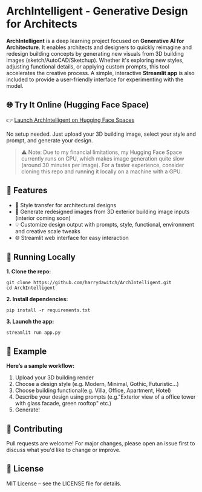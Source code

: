 # ArchIntelligent - Generative Design for Architects

**ArchIntelligent** is a deep learning project focused on **Generative AI for Architecture**. It enables architects and designers to quickly reimagine and redesign building concepts by generating new visuals from 3D building images (sketch/AutoCAD/Sketchup). Whether it's exploring new styles, adjusting functional details, or applying custom prompts, this tool accelerates the creative process. A simple, interactive **Streamlit app** is also included to provide a user-friendly interface for experimenting with the model.

## 🌐 Try It Online (Hugging Face Space)
👉 [Launch ArchIntelligent on Hugging Face Spaces](https://huggingface.co/spaces/harrydawitch/ArchIntelligent)

No setup needed. Just upload your 3D building image, select your style and prompt, and generate your design.

>⚠️ Note: Due to my financial limitations, my Hugging Face Space currently runs on CPU, which makes image generation quite slow (around 30 minutes per image).
For a faster experience, consider cloning this repo and running it locally on a machine with a GPU.

## 🚀 Features
- 🎨 Style transfer for architectural designs
- 🏢 Generate redesigned images from 3D exterior building image inputs (interior coming soon)
- 💡 Customize design output with prompts, style, functional, environment and creative scale tweaks
- 🌐 Streamlit web interface for easy interaction

## 🧪 Running Locally
**1. Clone the repo:**
```console
git clone https://github.com/harrydawitch/ArchIntelligent.git
cd ArchIntelligent
```

**2. Install dependencies:**
```console
pip install -r requirements.txt
```

**3. Launch the app:**

```console
streamlit run app.py
```

## 📸 Example
**Here’s a sample workflow:**
1. Upload your 3D building render
2. Choose a design style (e.g. Modern, Minimal, Gothic, Futuristic...)
3. Choose building functional(e.g. Villa, Office, Apartment, Hotel)
4. Describe your design using prompts (e.g."Exterior view of a office tower with glass facade, green rooftop" etc.)
5. Generate!
   
## 🤝 Contributing
Pull requests are welcome! For major changes, please open an issue first to discuss what you'd like to change or improve.


## 📄 License
MIT License – see the LICENSE file for details.